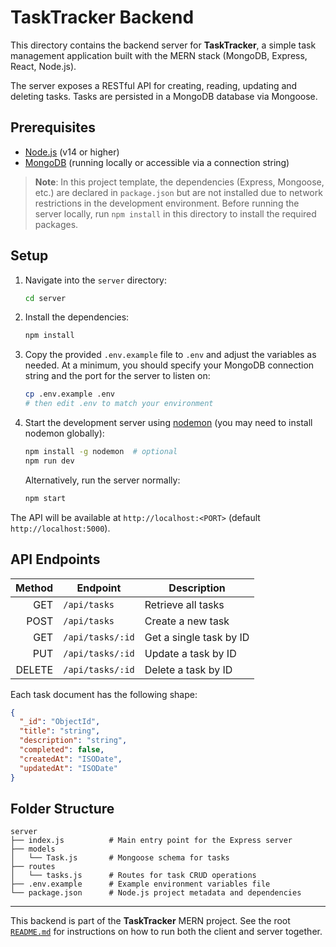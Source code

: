 # TaskTracker Backend

This directory contains the backend server for **TaskTracker**, a simple task management application built with the MERN stack (MongoDB, Express, React, Node.js).

The server exposes a RESTful API for creating, reading, updating and deleting tasks. Tasks are persisted in a MongoDB database via Mongoose.

## Prerequisites

- [Node.js](https://nodejs.org/) (v14 or higher)
- [MongoDB](https://www.mongodb.com/) (running locally or accessible via a connection string)

> **Note**: In this project template, the dependencies (Express, Mongoose, etc.) are declared in `package.json` but are not installed due to network restrictions in the development environment. Before running the server locally, run `npm install` in this directory to install the required packages.

## Setup

1. Navigate into the `server` directory:

   ```bash
   cd server
   ```

2. Install the dependencies:

   ```bash
   npm install
   ```

3. Copy the provided `.env.example` file to `.env` and adjust the variables as needed. At a minimum, you should specify your MongoDB connection string and the port for the server to listen on:

   ```bash
   cp .env.example .env
   # then edit .env to match your environment
   ```

4. Start the development server using [nodemon](https://github.com/remy/nodemon) (you may need to install nodemon globally):

   ```bash
   npm install -g nodemon  # optional
   npm run dev
   ```

   Alternatively, run the server normally:

   ```bash
   npm start
   ```

The API will be available at `http://localhost:<PORT>` (default `http://localhost:5000`).

## API Endpoints

| Method | Endpoint             | Description                |
|-------:|----------------------|----------------------------|
|  GET   | `/api/tasks`         | Retrieve all tasks        |
|  POST  | `/api/tasks`         | Create a new task          |
|  GET   | `/api/tasks/:id`     | Get a single task by ID    |
|  PUT   | `/api/tasks/:id`     | Update a task by ID        |
| DELETE | `/api/tasks/:id`     | Delete a task by ID        |

Each task document has the following shape:

```json
{
  "_id": "ObjectId",
  "title": "string",
  "description": "string",
  "completed": false,
  "createdAt": "ISODate",
  "updatedAt": "ISODate"
}
```

## Folder Structure

```
server
├── index.js          # Main entry point for the Express server
├── models
│   └── Task.js       # Mongoose schema for tasks
├── routes
│   └── tasks.js      # Routes for task CRUD operations
├── .env.example      # Example environment variables file
└── package.json      # Node.js project metadata and dependencies
```

---

This backend is part of the **TaskTracker** MERN project. See the root [`README.md`](../README.md) for instructions on how to run both the client and server together.